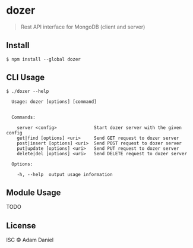 # dozer
> Rest API interface for MongoDB (client and server)

## Install
```
$ npm install --global dozer
```

## CLI Usage
```
$ ./dozer --help

  Usage: dozer [options] [command]


  Commands:

    server <config>              Start dozer server with the given config
    get|find [options] <uri>     Send GET request to dozer server
    post|insert [options] <uri>  Send POST request to dozer server
    put|update [options] <uri>   Send PUT request to dozer server
    delete|del [options] <uri>   Send DELETE request to dozer server

  Options:

    -h, --help  output usage information
```

## Module Usage

TODO

## License

ISC © Adam Daniel
